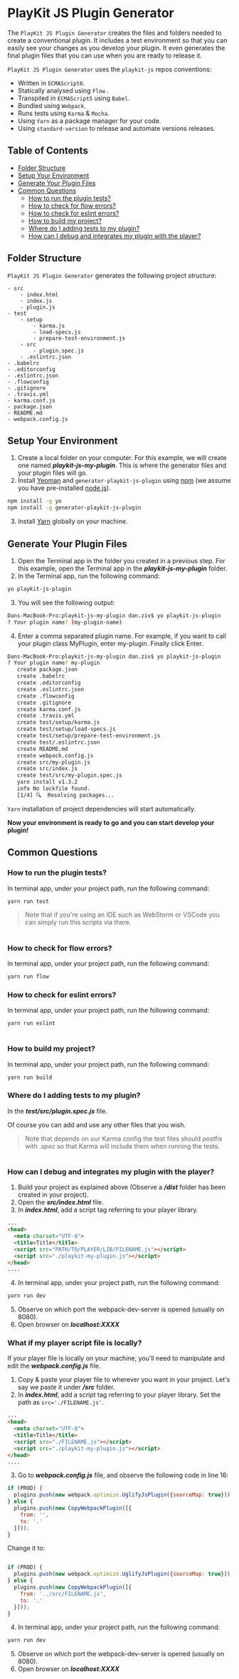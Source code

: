 PlayKit JS Plugin Generator
==
The `PlayKit JS Plugin Generator` creates the files and folders needed to create a conventional plugin. It includes a test environment so that you can easily see your changes as you develop your plugin. It even generates the final plugin files that you can use when you are ready to release it.

`PlayKit JS Plugin Generator` uses the `playkit-js` repos conventions:
* Written in `ECMAScript6`.
* Statically analysed using `Flow` .
* Transpiled in `ECMAScript5` using `Babel`.
* Bundled using `Webpack`.
* Runs tests using `Karma` & `Mocha`.
* Using `Yarn` as a package manager for your code.
* Using `standard-version` to release and automate versions releases.


## Table of Contents
 
- [Folder Structure](#folder-structure)
- [Setup Your Environment](#setup-your-environment)
- [Generate Your Plugin Files](#generate-your-plugin-files)
- [Common Questions](#common-questions)
  - [How to run the plugin tests?](#how-to-run-the-plugin-tests?)
  - [How to check for flow errors?](#how-to-check-for-flow-errors?)
  - [How to check for eslint errors?](#how-to-check-for-eslint-errors?)
  - [How to build my project?](#how-to-build-my-project?)
  - [Where do I adding tests to my plugin?](#where-do-i-adding-tests-to-my-plugin?)
  - [How can I debug and integrates my plugin with the player?](#how-can-i-debugging-and-integrates-my-plugin-with-the-player?)
  
## Folder Structure
`PlayKit JS Plugin Generator` generates the following project structure:

	- src
		- index.html
		- index.js
		- plugin.js
	- test
		- setup
			- karma.js
			- load-specs.js
			- prepare-test-environment.js
		- src
			- plugin.spec.js
		- .eslintrc.json
	- .babelrc
	- .editorconfig
	- .eslintrc.json
	- .flowconfig
	- .gitignore
	- .travis.yml
	- karma.conf.js
	- package.json
	- README.md
	- webpack.config.js

## Setup Your Environment
1. Create a local folder on your computer. For this example, we will create one named ***playkit-js-my-plugin***. This is where the generator files and your plugin files will go.
2. Install [Yeoman](http://yeoman.io) and `generator-playkit-js-plugin` using [npm](https://www.npmjs.com/) (we assume you have pre-installed [node.js](https://nodejs.org/)).
```bash
npm install -g yo
npm install -g generator-playkit-js-plugin
```
3. Install [Yarn](https://yarnpkg.com/lang/en/docs/install/) globally on your machine.

## Generate Your Plugin Files
1. Open the Terminal app in the folder you created in a previous step. For this example, open the Terminal app in the ***playkit-js-my-plugin*** folder.
2. In the Terminal app, run the following command:
```bash
yo playkit-js-plugin
```
3.  You will see the following output:
 ```bash
Dans-MacBook-Pro:playkit-js-my-plugin dan.ziv$ yo playkit-js-plugin
? Your plugin name? (my-plugin-name) 
```
4. Enter a comma separated plugin name. For example, if you want to call your plugin class MyPlugin, enter my-plugin.
Finally click Enter. 
```bash
Dans-MacBook-Pro:playkit-js-my-plugin dan.ziv$ yo playkit-js-plugin
? Your plugin name? my-plugin
   create package.json
   create .babelrc
   create .editorconfig
   create .eslintrc.json
   create .flowconfig
   create .gitignore
   create karma.conf.js
   create .travis.yml
   create test/setup/karma.js
   create test/setup/load-specs.js
   create test/setup/prepare-test-environment.js
   create test/.eslintrc.json
   create README.md
   create webpack.config.js
   create src/my-plugin.js
   create src/index.js
   create test/src/my-plugin.spec.js
   yarn install v1.3.2
   info No lockfile found.
   [1/4] 🔍  Resolving packages...
```
`Yarn` installation of project dependencies will start automatically. 

**Now your environment is ready to go and you can start develop your plugin!**

## Common Questions
### How to run the plugin tests?
In terminal app, under your project path, run the following command:
```bash
yarn run test
```
> Note that if you're using an IDE such as WebStorm or VSCode you can simply run this scripts via there.
#
### How to check for flow errors?
In terminal app, under your project path, run the following command:
```bash
yarn run flow
```
### How to check for eslint errors?
In terminal app, under your project path, run the following command:
```bash
yarn run eslint
```
#
### How to build my project?
In terminal app, under your project path, run the following command:
```bash
yarn run build
```
### Where do I adding tests to my plugin?
In the ***test/src/plugin.spec.js*** file.

Of course you can add and use any other files that you wish.
> Note that depends on our Karma config the test files should postfix with .*spec* so that Karma will include them when running the tests.
#
### How can I debug and integrates my plugin with the player?
1. Build your project as explained above (Observe a ***/dist*** folder has been created in your project).
2. Open the ***src/index.html*** file.
3. In ***index.html***, add  a script tag referring to your player library.
```html
...
<head>
  <meta charset="UTF-8">
  <title>Title</title>
  <script src="PATH/TO/PLAYER/LIB/FILENAME.js"></script>
  <script src="./playkit-my-plugin.js"></script>
</head>
....
```
4. In terminal app, under your project path, run the following command:
```bash
yarn run dev
```
5. Observe on which port the webpack-dev-server is opened (usually on 8080).
6. Open browser on ***localhost:XXXX*** 

### What if my player script file is locally?
 If your player file is locally on your machine, you'll need to manipulate and edit the ***webpack.config.js*** file.

1. Copy & paste your player file to wherever you want in your project. Let's say we paste it under ***/src*** folder.
2. In ***index.html***, add  a script tag referring to your player library. Set the path as `src='./FILENAME.js'`.
```html
...
<head>
  <meta charset="UTF-8">
  <title>Title</title>
  <script src="./FILENAME.js"></script>
  <script src="./playkit-my-plugin.js"></script>
</head>
....
```
3. Go to ***webpack.config.js*** file, and observe the following code in line 16:
```js
if (PROD) {
  plugins.push(new webpack.optimize.UglifyJsPlugin({sourceMap: true}));
} else {
  plugins.push(new CopyWebpackPlugin([{
    from: '',
    to: '.'
  }]));
}
```
Change it to:
```js

if (PROD) {
  plugins.push(new webpack.optimize.UglifyJsPlugin({sourceMap: true}));
} else {
  plugins.push(new CopyWebpackPlugin([{
    from: '../src/FILENAME.js',
    to: '.'
  }]));
}
```
4. In terminal app, under your project path, run the following command:
```bash
yarn run dev
```
5. Observe on which port the webpack-dev-server is opened (usually on 8080).
6. Open browser on ***localhost:XXXX***

